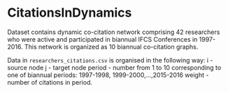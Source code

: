 # CitationsInDynamics

Dataset contains dynamic co-citation network comprising 42 researchers who were active and participated in biannual IFCS Conferences in 1997-2016. This network is organized as 10 biannual co-citation graphs.

Data in ```researchers_citations.csv``` is organised in the following way:
i - source node
j - target node
period - number from 1 to 10 corresponding to one of biannual periods: 1997-1998, 1999-2000,...,2015-2016
weight - number of citations in period.
